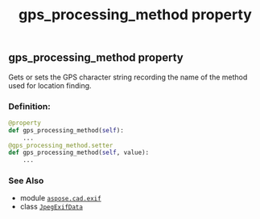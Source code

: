 ﻿---
title: gps_processing_method property
second_title: Aspose.CAD for Python via .NET API References
description: 
type: docs
weight: 660
url: /python-net/aspose.cad.exif/jpegexifdata/gps_processing_method/
is_root: false
---

## gps_processing_method property


Gets or sets the GPS character string recording the name of the method used for location finding.
### Definition:
```python
@property
def gps_processing_method(self):
    ...
@gps_processing_method.setter
def gps_processing_method(self, value):
    ...
```

### See Also
* module [`aspose.cad.exif`](../../)
* class [`JpegExifData`](/cad/python-net/aspose.cad.exif/jpegexifdata)
